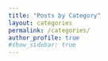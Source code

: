 ```yaml
---
title: "Posts by Category"
layout: categories
permalink: /categories/
author_profile: true
#show_sidebar: true
---
```

